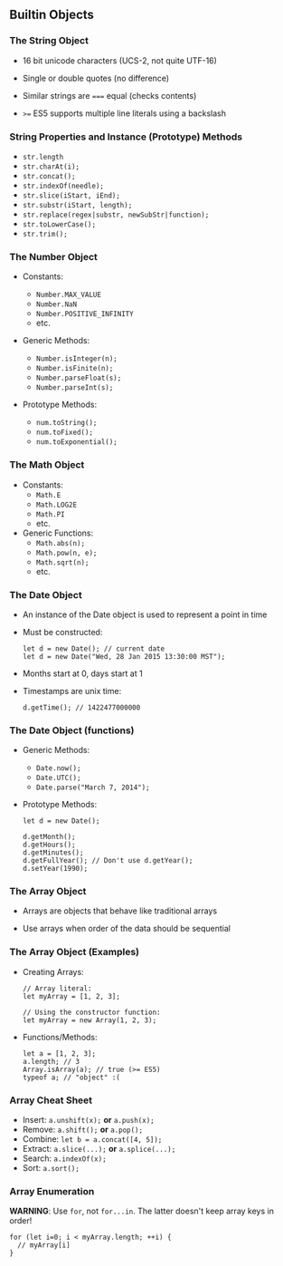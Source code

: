 ## Builtin Objects

### The String Object

  - 16 bit unicode characters (UCS-2, not quite UTF-16)

  - Single or double quotes (no difference)

  - Similar strings are `===` equal (checks contents)

  - `>=` ES5 supports multiple line literals using a backslash

### String Properties and Instance (Prototype) Methods

  - `str.length`
  - `str.charAt(i);`
  - `str.concat();`
  - `str.indexOf(needle);`
  - `str.slice(iStart, iEnd);`
  - `str.substr(iStart, length);`
  - `str.replace(regex|substr, newSubStr|function);`
  - `str.toLowerCase();`
  - `str.trim();`

### The Number Object

  * Constants:
    - `Number.MAX_VALUE`
    - `Number.NaN`
    - `Number.POSITIVE_INFINITY`
    - etc.

  * Generic Methods:
    - `Number.isInteger(n);`
    - `Number.isFinite(n);`
    - `Number.parseFloat(s);`
    - `Number.parseInt(s);`

  * Prototype Methods:
    - `num.toString();`
    - `num.toFixed();`
    - `num.toExponential();`

### The Math Object

  * Constants:
    - `Math.E`
    - `Math.LOG2E`
    - `Math.PI`
    - etc.
  * Generic Functions:
    - `Math.abs(n);`
    - `Math.pow(n, e);`
    - `Math.sqrt(n);`
    - etc.

### The Date Object

  - An instance of the Date object is used to represent a point in time

  - Must be constructed:

    ~~~ {.javascript}
    let d = new Date(); // current date
    let d = new Date("Wed, 28 Jan 2015 13:30:00 MST");
    ~~~

  - Months start at 0, days start at 1

  - Timestamps are unix time:

    ~~~ {.javascript}
    d.getTime(); // 1422477000000
    ~~~

### The Date Object (functions)

  * Generic Methods:
    - `Date.now();`
    - `Date.UTC();`
    - `Date.parse("March 7, 2014");`

  * Prototype Methods:

    ~~~ {.javascript}
    let d = new Date();

    d.getMonth();
    d.getHours();
    d.getMinutes();
    d.getFullYear(); // Don't use d.getYear();
    d.setYear(1990);
    ~~~

### The Array Object

  - Arrays are objects that behave like traditional arrays

  - Use arrays when order of the data should be sequential

### The Array Object (Examples)

  * Creating Arrays:

    ~~~ {.javascript}
    // Array literal:
    let myArray = [1, 2, 3];

    // Using the constructor function:
    let myArray = new Array(1, 2, 3);
    ~~~

  * Functions/Methods:

    ~~~ {.javascript}
    let a = [1, 2, 3];
    a.length; // 3
    Array.isArray(a); // true (>= ES5)
    typeof a; // "object" :(
    ~~~

### Array Cheat Sheet

  - Insert:  `a.unshift(x);` **or** `a.push(x);`
  - Remove:  `a.shift();` **or** `a.pop();`
  - Combine: `let b = a.concat([4, 5]);`
  - Extract: `a.slice(...);` **or** `a.splice(...);`
  - Search:  `a.indexOf(x);`
  - Sort:    `a.sort();`

### Array Enumeration

**WARNING**: Use `for`, not `for...in`.  The latter doesn't keep array
keys in order!

~~~ {.javascript}
for (let i=0; i < myArray.length; ++i) {
  // myArray[i]
}
~~~
